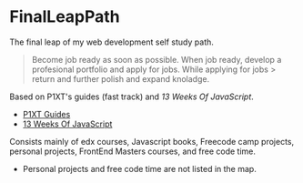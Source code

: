 # FinalLeapPath
The final leap of my web development self study path.
> Become job ready as soon as possible. When job ready, develop a profesional portfolio and apply for jobs. While applying for jobs > return and further polish and expand knoladge.

Based on P1XT's guides (fast track) and *13 Weeks Of JavaScript*.
* [P1XT Guides](https://github.com/P1xt/p1xt-guides)
* [13 Weeks Of JavaScript](https://medium.com/@___aerox___/the-beginning-of-an-adventure-13-weeks-of-javascript-78107605d533)

Consists mainly of edx courses, Javascript books, Freecode camp projects, personal projects, FrontEnd Masters courses, and free code time.
* Personal projects and free code time are not listed in the map.
